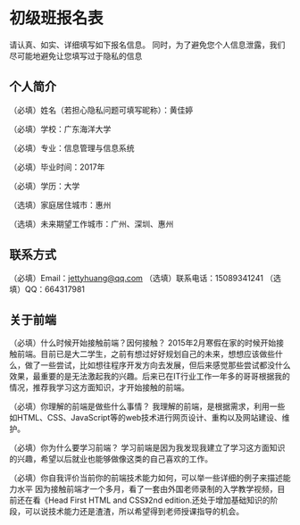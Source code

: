 # 初级班报名表

请认真、如实、详细填写如下报名信息。
同时，为了避免您个人信息泄露，我们尽可能地避免让您填写过于隐私的信息

## 个人简介

（必填）姓名（若担心隐私问题可填写昵称）：黄佳婷

（必填）学校：广东海洋大学

（必填）专业：信息管理与信息系统

（必填）毕业时间：2017年

（必填）学历：大学

（选填）家庭居住城市：惠州

（选填）未来期望工作城市：广州、深圳、惠州


## 联系方式

（必填）Email：jettyhuang@qq.com
（选填）联系电话：15089341241
（选填）QQ：664317981

## 关于前端

（必填）什么时候开始接触前端？因何接触？
2015年2月寒假在家的时候开始接触前端。目前已是大二学生，之前有想过好好规划自己的未来，想想应该做些什么，做了一些尝试，比如想往程序开发方向去发展，但后来感觉那些尝试都没什么效果，最重要的是无法激起我的兴趣。后来已在IT行业工作一年多的哥哥根据我的情况，推荐我学习这方面知识，才开始接触的前端。

（必填）你理解的前端是做些什么事情？
我理解的前端，是根据需求，利用一些如HTML、CSS、JavaScript等的web技术进行网页设计、重构以及网站建设、维护。

（必填）你为什么要学习前端？
学习前端是因为我发现我建立了学习这方面知识的兴趣，希望以后就业也能够做像这类的自己喜欢的工作。

（必填）你自我评价当前你的前端技术能力如何，可以举一些详细的例子来描述能力水平
因为接触前端才一个多月，看了一套由外国老师录制的入学教学视频，目前还在看《Head First HTML and CSS》2nd edition.还处于增加基础知识的阶段，可以说技术能力还是渣渣，所以希望得到老师授课指导的机会。
